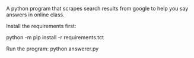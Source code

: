 A python program that scrapes search results from google to help you say answers in online class.

Install the requirements first:

python -m pip install -r requirements.tct

Run the program:
python answerer.py
